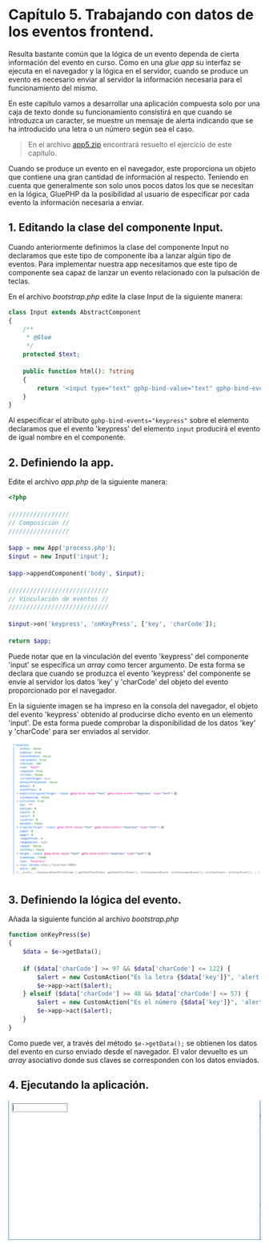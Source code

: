 # Capítulo 5. Trabajando con datos de los eventos frontend. #

Resulta bastante común que la lógica de un evento dependa de cierta información del evento en curso. Como en una *glue app* su interfaz se ejecuta en el navegador y la lógica en el servidor, cuando se produce un evento es necesario enviar al servidor la información necesaria para el funcionamiento del mismo.

En este capítulo vamos a desarrollar una aplicación compuesta solo por una caja de texto donde su funcionamiento consistirá en que cuando se introduzca un caracter, se muestre un mensaje de alerta indicando que se ha introducido una letra o un número según sea el caso.

>En el archivo [app5.zip](https://github.com/andaniel05/GluePHP/raw/0.1a/doc/res/Cap5/app5.zip) encontrará resuelto el ejercicio de este capítulo.

Cuando se produce un evento en el navegador, este proporciona un objeto que contiene una gran cantidad de información al respecto. Teniendo en cuenta que generalmente son solo unos pocos datos los que se necesitan en la lógica, GluePHP da la posibilidad al usuario de especificar por cada evento la información necesaria a enviar.

## 1. Editando la clase del componente Input. ##

Cuando anteriormente definimos la clase del componente Input no declaramos que este tipo de componente iba a lanzar algún tipo de eventos. Para implementar nuestra app necesitamos que este tipo de componente sea capaz de lanzar un evento relacionado con la pulsación de teclas.

En el archivo *bootstrap.php* edite la clase Input de la siguiente manera:

```php
class Input extends AbstractComponent
{
    /**
     * @Glue
     */
    protected $text;

    public function html(): ?string
    {
        return '<input type="text" gphp-bind-value="text" gphp-bind-events="keypress">';
    }
}
```

Al especificar el atributo `gphp-bind-events="keypress"` sobre el elemento declaramos que el evento 'keypress' del elemento `input` producirá el evento de igual nombre en el componente.

## 2. Definiendo la app. ##

Edite el archivo *app.php* de la siguiente manera:

```php
<?php

/////////////////
// Composición //
/////////////////

$app = new App('process.php');
$input = new Input('input');

$app->appendComponent('body', $input);

////////////////////////////
// Vinculación de eventos //
////////////////////////////

$input->on('keypress', 'onKeyPress', ['key', 'charCode']);

return $app;
```

Puede notar que en la vinculación del evento 'keypress' del componente 'input' se especifica un *array* como tercer argumento. De esta forma se declara que cuando se produzca el evento 'keypress' del componente se envíe al servidor los datos 'key' y 'charCode' del objeto del evento proporcionado por el navegador.

En la siguiente imagen se ha impreso en la consola del navegador, el objeto del evento 'keypress' obtenido al producirse dicho evento en un elemento 'input'. De esta forma puede comprobar la disponibilidad de los datos 'key' y 'charCode' para ser enviados al servidor.

![](res/Cap5/1.png)

## 3. Definiendo la lógica del evento. ##

Añada la siguiente función al archivo *bootstrap.php*

```php
function onKeyPress($e)
{
    $data = $e->getData();

    if ($data['charCode'] >= 97 && $data['charCode'] <= 122) {
        $alert = new CustomAction("Es la letra {$data['key']}", 'alert');
        $e->app->act($alert);
    } elseif ($data['charCode'] >= 48 && $data['charCode'] <= 57) {
        $alert = new CustomAction("Es el número {$data['key']}", 'alert');
        $e->app->act($alert);
    }
}
```

Como puede ver, a través del método `$e->getData();` se obtienen los datos del evento en curso enviado desde el navegador. El valor devuelto es un *array* asociativo donde sus claves se corresponden con los datos enviados.

## 4. Ejecutando la aplicación. ##

![](res/Cap5/1.gif)
